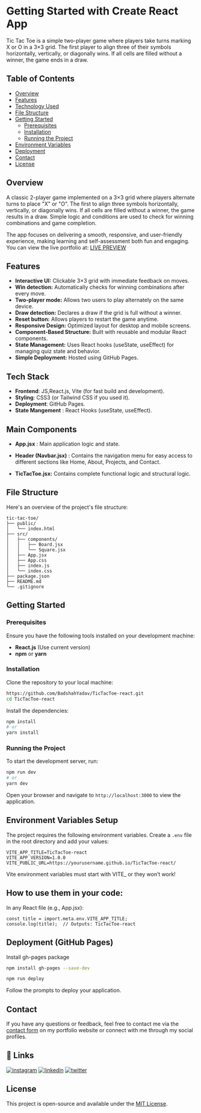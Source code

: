 # Getting Started with Create React App

Tic Tac Toe is a simple two-player game where players take turns marking X or O in a 3×3 grid. The first player to align three of their symbols horizontally, vertically, or diagonally wins. If all cells are filled without a winner, the game ends in a draw.

## Table of Contents

- [Overview](#overview)
- [Features](#features)
- [Technology Used](#technologies-used)
- [File Structure](#file-structure)
- [Getting Started](#getting-started)
  - [Prerequisites](#prerequisites)
  - [Installation](#installation)
  - [Running the Project](#running-the-project)
- [Environment Variables](#environment-variables)
- [Deployment](#deployment)
- [Contact](#contact)
- [License](#license)

## Overview

A classic 2-player game implemented on a 3×3 grid where players alternate turns to place "X" or "O". The first to align three symbols horizontally, vertically, or diagonally wins. If all cells are filled without a winner, the game results in a draw. Simple logic and conditions are used to check for winning combinations and game completion.

The app focuses on delivering a smooth, responsive, and user-friendly experience, making learning and self-assessment both fun and engaging.
You can view the live portfolio at: [LIVE PREVIEW](https://badshahyadav.github.io/TicTacToe-react/)

## Features

- **Interactive UI:** Clickable 3×3 grid with immediate feedback on moves.
- **Win detection:** Automatically checks for winning combinations after every move.
- **Two-player mode:** Allows two users to play alternately on the same device.
- **Draw detection:** Declares a draw if the grid is full without a winner.
- **Reset button:** Allows players to restart the game anytime.
- **Responsive Design:** Optimized layout for desktop and mobile screens.
- **Component-Based Structure:** Built with reusable and modular React components.
- **State Management:** Uses React hooks (useState, useEffect) for managing quiz state and behavior.
- **Simple Deployment:** Hosted using GitHub Pages.

## Tech Stack

- **Frontend**: JS,React.js, Vite (for fast build and development).
- **Styling**: CSS3 (or Tailwind CSS if you used it).
- **Deployment**: GitHub Pages.
- **State Mangement** : React Hooks (useState, useEffect).

## Main Components

- **App.jsx** : Main application logic and state.

- **Header (Navbar.jsx)** : Contains the navigation menu for easy access to different sections like Home, About, Projects, and Contact.
- **TicTacToe.jsx:**  Contains complete functional logic and structural logic.

## File Structure

Here's an overview of the project's file structure:

```plaintext
tic-tac-toe/
├── public/
│   └── index.html
├── src/
│   ├── components/
│   │   ├── Board.jsx
│   │   └── Square.jsx
│   ├── App.jsx
│   ├── App.css
│   ├── index.js
│   └── index.css
├── package.json
├── README.md
└── .gitignore

```

## Getting Started

### Prerequisites

Ensure you have the following tools installed on your development machine:

- **React.js** (Use current version)
- **npm** or **yarn**

### Installation

Clone the repository to your local machine:

```bash
https://github.com/BadshahYadav/TicTacToe-react.git
cd TicTacToe-react
```

Install the dependencies:

```bash
npm install
# or
yarn install
```

### Running the Project

To start the development server, run:

```bash
npm run dev
# or
yarn dev
```

Open your browser and navigate to `http://localhost:3000` to view the application.

## Environment Variables Setup

The project requires the following environment variables. Create a `.env` file in the root directory and add your values:

```plaintext
VITE_APP_TITLE=TicTacToe-react
VITE_APP_VERSION=1.0.0
VITE_PUBLIC_URL=https://yourusername.github.io/TicTacToe-react/
```

Vite environment variables must start with VITE_ or they won’t work!
## How to use them in your code:

In any React file (e.g., App.jsx):
```plaintext
const title = import.meta.env.VITE_APP_TITLE;
console.log(title);  // Outputs: TicTacToe-react
```

## Deployment (GitHub Pages)

 Install gh-pages package

```bash
npm install gh-pages --save-dev
```

```bash
npm run deploy
```

Follow the prompts to deploy your application.

## Contact

If you have any questions or feedback, feel free to contact me via the [contact form](https://badshahyadav.github.io/Portfolio/) on my portfolio website or connect with me through my social profiles.

## 🔗 Links
[![instagram](https://img.shields.io/badge/instagram-000?style=for-the-badge&logo=ko-fi&logoColor=white)](https://github.com/BadshahYadav)
[![linkedin](https://img.shields.io/badge/linkedin-0A66C2?style=for-the-badge&logo=linkedin&logoColor=white)](https://www.linkedin.com/in/badshah-kumar-830146234/)
[![twitter](https://img.shields.io/badge/twitter-1DA1F2?style=for-the-badge&logo=twitter&logoColor=white)](https://twitter.com/_Emperor_4k)

## License

This project is open-source and available under the [MIT License](LICENSE).

